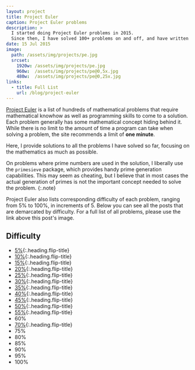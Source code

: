 ```yaml
---
layout: project
title: Project Euler
caption: Project Euler problems
description: >
  I started doing Project Euler problems in 2015.
  Since then, I have solved 100+ problems on and off, and have written up solutions to all of them.
date: 15 Jul 2015
image:
  path: /assets/img/projects/pe.jpg
  srcset:
    1920w: /assets/img/projects/pe.jpg
    960w:  /assets/img/projects/pe@0,5x.jpg
    480w:  /assets/img/projects/pe@0,25x.jpg
links:
  - title: Full List
    url: /blog/project-euler
---
```


[Project Euler](https://projecteuler.net) is a list of hundreds of mathematical problems that require
mathematical knowhow as well as programming skills to come to a solution. Each problem generally has
some mathematical concept hiding behind it. While there is no limit to the amount of time a program can 
take when solving a problem, the site recommends a limit of **one minute**.

Here, I provide solutions to all the problems I have solved so far, focusing on the mathematics
as much as possible. 

On problems where prime numbers are used in the solution, I liberally use the `primesieve` package,
which provides handy prime generation capabilities. This may seem as cheating, but I believe that in 
most cases the actual generation of primes is not the important concept needed to solve the problem.
{:.note}

Project Euler also lists corresponding difficulty of each problem, ranging from 5% to 100%,
in increments of 5. Below you can see all the posts that are demarcated by difficulty.
For a full list of all problems, please use the link above this post's image.

## Difficulty
* [5%](/blog/tag-05-diff){:.heading.flip-title}
* [10%](/blog/tag-10-diff){:.heading.flip-title}
* [15%](/blog/tag-15-diff){:.heading.flip-title}
* [20%](/blog/tag-20-diff){:.heading.flip-title}
* [25%](/blog/tag-25-diff){:.heading.flip-title}
* [30%](/blog/tag-30-diff){:.heading.flip-title}
* [35%](/blog/tag-35-diff){:.heading.flip-title}
* [40%](/blog/tag-40-diff){:.heading.flip-title}
* [45%](/blog/tag-45-diff){:.heading.flip-title}
* [50%](/blog/tag-50-diff){:.heading.flip-title}
* [55%](/blog/tag-55-diff){:.heading.flip-title}
* 60%
* [70%](/blog/tag-70-diff){:.heading.flip-title}
* 75%
* 80%
* 85%
* 90%
* 95%
* 100%